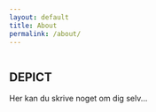 ```yaml
---
layout: default
title: About
permalink: /about/
---
```


<article>
  <!-- Placeholder til billede -->
  <div class="image-placeholder">
    <img src="{{ site.baseurl }}/path/to/your/Forsidebillede.jpg.jpg" alt="" class="full-width-image">
  </div>

  <div class="clearfix">
    <!-- Dit indhold her -->
    <h2>DEPICT</h2>
    <p>Her kan du skrive noget om dig selv...</p>
  </div>
</article>
